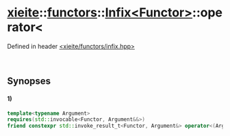 # [xieite](../../../../../../xieite.md)\:\:[functors](../../../../../../functors.md)\:\:[Infix\<Functor\>](../../../../infix.md)\:\:operator\<
Defined in header [<xieite/functors/infix.hpp>](../../../../../../../include/xieite/functors/infix.hpp)

&nbsp;

## Synopses
#### 1)
```cpp
template<typename Argument>
requires(std::invocable<Functor, Argument&&>)
friend constexpr std::invoke_result_t<Functor, Argument&> operator<(Argument&& argument, const xieite::functors::Infix<Functor>& infix);
```
